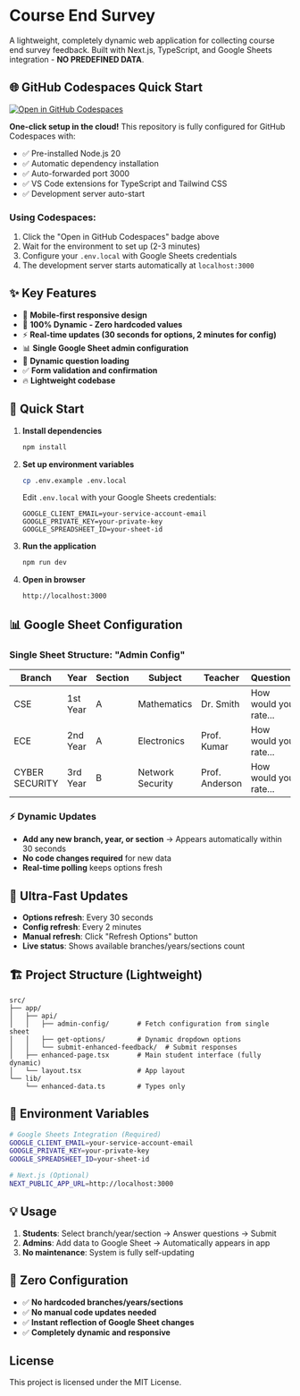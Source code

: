 ﻿# Course End Survey

A lightweight, completely dynamic web application for collecting course end survey feedback. Built with Next.js, TypeScript, and Google Sheets integration - **NO PREDEFINED DATA**.

## 🌐 GitHub Codespaces Quick Start

[![Open in GitHub Codespaces](https://github.com/codespaces/badge.svg)](https://codespaces.new/LuciferDinesh/student-feedback-system)

**One-click setup in the cloud!** This repository is fully configured for GitHub Codespaces with:
- ✅ Pre-installed Node.js 20
- ✅ Automatic dependency installation
- ✅ Auto-forwarded port 3000
- ✅ VS Code extensions for TypeScript and Tailwind CSS
- ✅ Development server auto-start

### Using Codespaces:
1. Click the "Open in GitHub Codespaces" badge above
2. Wait for the environment to set up (2-3 minutes)
3. Configure your `.env.local` with Google Sheets credentials
4. The development server starts automatically at `localhost:3000`

## ✨ Key Features

- 📱 **Mobile-first responsive design**
- 🔄 **100% Dynamic - Zero hardcoded values**
- ⚡ **Real-time updates (30 seconds for options, 2 minutes for config)**
- 📊 **Single Google Sheet admin configuration**
- 🎯 **Dynamic question loading**
- ✅ **Form validation and confirmation**
- 🔥 **Lightweight codebase**

## 🚀 Quick Start

1. **Install dependencies**
   ```bash
   npm install
   ```

2. **Set up environment variables**
   ```bash
   cp .env.example .env.local
   ```
   Edit `.env.local` with your Google Sheets credentials:
   ```
   GOOGLE_CLIENT_EMAIL=your-service-account-email
   GOOGLE_PRIVATE_KEY=your-private-key
   GOOGLE_SPREADSHEET_ID=your-sheet-id
   ```

3. **Run the application**
   ```bash
   npm run dev
   ```

4. **Open in browser**
   ```
   http://localhost:3000
   ```

## 📊 Google Sheet Configuration

### Single Sheet Structure: "Admin Config"
| Branch | Year | Section | Subject | Teacher | Question1 | Question2 | ... |
|--------|------|---------|---------|---------|-----------|-----------|-----|
| CSE | 1st Year | A | Mathematics | Dr. Smith | How would you rate... | How clear are... | ... |
| ECE | 2nd Year | A | Electronics | Prof. Kumar | How would you rate... | How clear are... | ... |
| CYBER SECURITY | 3rd Year | B | Network Security | Prof. Anderson | How would you rate... | How clear are... | ... |

### ⚡ Dynamic Updates
- **Add any new branch, year, or section** → Appears automatically within 30 seconds
- **No code changes required** for new data
- **Real-time polling** keeps options fresh

## 🎯 Ultra-Fast Updates

- **Options refresh**: Every 30 seconds
- **Config refresh**: Every 2 minutes  
- **Manual refresh**: Click "Refresh Options" button
- **Live status**: Shows available branches/years/sections count

## 🏗️ Project Structure (Lightweight)

```
src/
├── app/
│   ├── api/
│   │   ├── admin-config/       # Fetch configuration from single sheet
│   │   ├── get-options/        # Dynamic dropdown options  
│   │   └── submit-enhanced-feedback/  # Submit responses
│   ├── enhanced-page.tsx       # Main student interface (fully dynamic)
│   └── layout.tsx              # App layout
└── lib/
    └── enhanced-data.ts        # Types only
```

## 🔧 Environment Variables

```bash
# Google Sheets Integration (Required)
GOOGLE_CLIENT_EMAIL=your-service-account-email
GOOGLE_PRIVATE_KEY=your-private-key
GOOGLE_SPREADSHEET_ID=your-sheet-id

# Next.js (Optional)
NEXT_PUBLIC_APP_URL=http://localhost:3000
```

## 💡 Usage

1. **Students**: Select branch/year/section → Answer questions → Submit
2. **Admins**: Add data to Google Sheet → Automatically appears in app
3. **No maintenance**: System is fully self-updating

## 🎉 Zero Configuration

- ✅ **No hardcoded branches/years/sections**
- ✅ **No manual code updates needed**
- ✅ **Instant reflection of Google Sheet changes**
- ✅ **Completely dynamic and responsive**

## License

This project is licensed under the MIT License.

